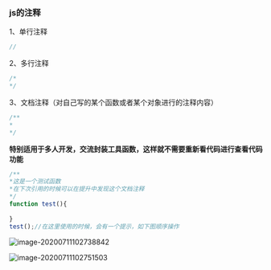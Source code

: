 ### js的注释

1、单行注释

```javascript
//
```

2、多行注释

```javascript
/*
*/
```

3、文档注释（对自己写的某个函数或者某个对象进行的注释内容）

```java
/**
*
*/
```

**特别适用于多人开发，交流封装工具函数，这样就不需要重新看代码进行查看代码功能**

```javascript
/**
*这是一个测试函数
*在下次引用的时候可以在提升中发现这个文档注释
*/
function test(){
    
}
test();//在这里使用的时候，会有一个提示，如下图顺序操作
```

![image-20200711102738842](C:\Users\l\AppData\Roaming\Typora\typora-user-images\image-20200711102738842.png)

![image-20200711102751503](C:\Users\l\AppData\Roaming\Typora\typora-user-images\image-20200711102751503.png)